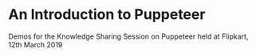 # An Introduction to Puppeteer

Demos for the Knowledge Sharing Session on Puppeteer held at Flipkart, 12th March 2019
